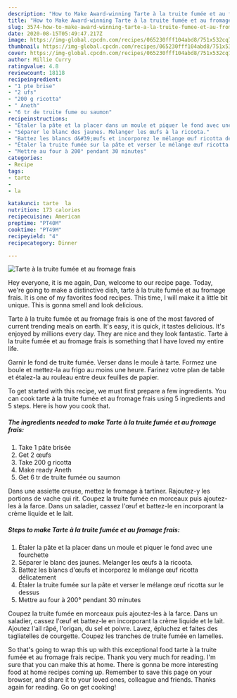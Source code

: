 ```yaml
---
description: "How to Make Award-winning Tarte à la truite fumée et au fromage frais"
title: "How to Make Award-winning Tarte à la truite fumée et au fromage frais"
slug: 3574-how-to-make-award-winning-tarte-a-la-truite-fumee-et-au-fromage-frais
date: 2020-08-15T05:49:47.217Z
image: https://img-global.cpcdn.com/recipes/065230fff104abd8/751x532cq70/tarte-a-la-truite-fumee-et-au-fromage-frais-photo-principale-de-la-recette.jpg
thumbnail: https://img-global.cpcdn.com/recipes/065230fff104abd8/751x532cq70/tarte-a-la-truite-fumee-et-au-fromage-frais-photo-principale-de-la-recette.jpg
cover: https://img-global.cpcdn.com/recipes/065230fff104abd8/751x532cq70/tarte-a-la-truite-fumee-et-au-fromage-frais-photo-principale-de-la-recette.jpg
author: Millie Curry
ratingvalue: 4.8
reviewcount: 18118
recipeingredient:
- "1 pte brise"
- "2 ufs"
- "200 g ricotta"
- " Aneth"
- "6 tr de truite fume ou saumon"
recipeinstructions:
- "Étaler la pâte et la placer dans un moule et piquer le fond avec une fourchette"
- "Séparer le blanc des jaunes. Melanger les œufs à la ricoota."
- "Battez les blancs d&#39;œufs et incorporez le mélange œuf ricotta délicatement"
- "Étaler la truite fumée sur la pâte et verser le mélange œuf ricotta sur le dessus"
- "Mettre au four à 200° pendant 30 minutes"
categories:
- Recipe
tags:
- tarte
- 
- la

katakunci: tarte  la 
nutrition: 173 calories
recipecuisine: American
preptime: "PT40M"
cooktime: "PT49M"
recipeyield: "4"
recipecategory: Dinner

---
```



![Tarte à la truite fumée et au fromage frais](https://img-global.cpcdn.com/recipes/065230fff104abd8/751x532cq70/tarte-a-la-truite-fumee-et-au-fromage-frais-photo-principale-de-la-recette.jpg)

Hey everyone, it is me again, Dan, welcome to our recipe page. Today, we're going to make a distinctive dish, tarte à la truite fumée et au fromage frais. It is one of my favorites food recipes. This time, I will make it a little bit unique. This is gonna smell and look delicious.

Tarte à la truite fumée et au fromage frais is one of the most favored of current trending meals on earth. It's easy, it is quick, it tastes delicious. It's enjoyed by millions every day. They are nice and they look fantastic. Tarte à la truite fumée et au fromage frais is something that I have loved my entire life.

Garnir le fond de truite fumée. Verser dans le moule à tarte. Formez une boule et mettez-la au frigo au moins une heure. Farinez votre plan de table et étalez-la au rouleau entre deux feuilles de papier.


To get started with this recipe, we must first prepare a few ingredients. You can cook tarte à la truite fumée et au fromage frais using 5 ingredients and 5 steps. Here is how you cook that.

<!--inarticleads1-->

##### The ingredients needed to make Tarte à la truite fumée et au fromage frais:

1. Take 1 pâte brisée
1. Get 2 œufs
1. Take 200 g ricotta
1. Make ready  Aneth
1. Get 6 tr de truite fumée ou saumon


Dans une assiette creuse, mettez le fromage à tartiner. Rajoutez-y les portions de vache qui rit. Coupez la truite fumée en morceaux puis ajoutez-les à la farce. Dans un saladier, cassez l&#39;œuf et battez-le en incorporant la crème liquide et le lait. 

<!--inarticleads2-->

##### Steps to make Tarte à la truite fumée et au fromage frais:

1. Étaler la pâte et la placer dans un moule et piquer le fond avec une fourchette
1. Séparer le blanc des jaunes. Melanger les œufs à la ricoota.
1. Battez les blancs d&#39;œufs et incorporez le mélange œuf ricotta délicatement
1. Étaler la truite fumée sur la pâte et verser le mélange œuf ricotta sur le dessus
1. Mettre au four à 200° pendant 30 minutes


Coupez la truite fumée en morceaux puis ajoutez-les à la farce. Dans un saladier, cassez l&#39;œuf et battez-le en incorporant la crème liquide et le lait. Ajoutez l&#39;ail râpé, l&#39;origan, du sel et poivre. Lavez, épluchez et faites des tagliatelles de courgette. Coupez les tranches de truite fumée en lamelles. 

So that's going to wrap this up with this exceptional food tarte à la truite fumée et au fromage frais recipe. Thank you very much for reading. I'm sure that you can make this at home. There is gonna be more interesting food at home recipes coming up. Remember to save this page on your browser, and share it to your loved ones, colleague and friends. Thanks again for reading. Go on get cooking!
